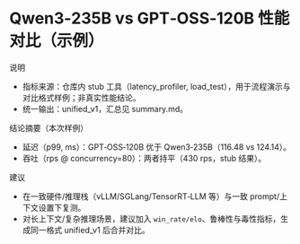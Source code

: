 ﻿# Qwen3‑235B vs GPT‑OSS‑120B 性能对比（示例）

说明
- 指标来源：仓库内 stub 工具（latency_profiler, load_test），用于流程演示与对比格式样例；非真实性能结论。
- 统一输出：unified_v1，汇总见 summary.md。

结论摘要（本次样例）
- 延迟（p99, ms）：GPT‑OSS‑120B 优于 Qwen3‑235B（116.48 vs 124.14）。
- 吞吐（rps @ concurrency=80）：两者持平（430 rps，stub 结果）。

建议
- 在一致硬件/推理栈（vLLM/SGLang/TensorRT‑LLM 等）与一致 prompt/上下文设置下复测。
- 对长上下文/复杂推理场景，建议加入 `win_rate/elo`、鲁棒性与毒性指标，生成同一格式 unified_v1 后合并对比。
